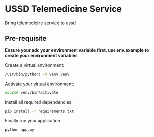 # USSD Telemedicine Service

Bring telemedicine service to ussd

## Pre-requisite

<strong>Ensure your add your environment variable first, use env.example to create your environment variables</strong>

Create a virtual environment: 
```bash
/usr/bin/python3 -m venv venv
```

Activate your virtual environment:
```bash
source venv/bin/activate
```

Install all required dependencies:
``` bash
pip install -r requirements.txt
```

Finally run your application
``` bash
python app.py
```